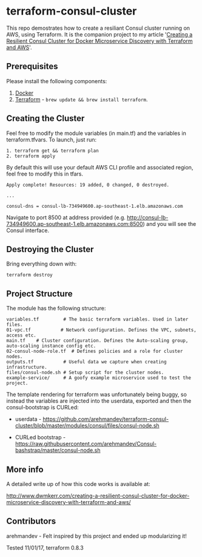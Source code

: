 # terraform-consul-cluster

This repo demostrates how to create a resiliant Consul cluster running on AWS, using Terraform. It is the companion project to my article '[Creating a Resilient Consul Cluster for Docker Microservice Discovery with Terraform and AWS](http://www.dwmkerr.com/creating-a-resilient-consul-cluster-for-docker-microservice-discovery-with-terraform-and-aws/)'.

## Prerequisites

Please install the following components:

1. [Docker](https://docs.docker.com/engine/installation/mac)
0. [Terraform](https://www.terraform.io/intro/getting-started/install.html) - `brew update && brew install terraform`.

## Creating the Cluster

Feel free to modify the module variables (in main.tf) and the variables in terraform.tfvars.
To launch, just run:

```
1. terraform get && terraform plan
2. terraform apply
```

By default this will use your default AWS CLI profile and associated region, feel free to modify this in tfars.

```
Apply complete! Resources: 19 added, 0 changed, 0 destroyed.

...

consul-dns = consul-lb-734949600.ap-southeast-1.elb.amazonaws.com
```

Navigate to port 8500 at address provided (e.g. http://consul-lb-734949600.ap-southeast-1.elb.amazonaws.com:8500) and you will see the Consul interface.

## Destroying the Cluster

Bring everything down with:

```
terraform destroy
```

## Project Structure

The module has the following structure:

```
variables.tf         # The basic terraform variables. Used in later files.
01-vpc.tf           # Network configuration. Defines the VPC, subnets, access etc.
main.tf    # Cluster configuration. Defines the Auto-scaling group, auto-scaling instance config etc.
02-consul-node-role.tf  # Defines policies and a role for cluster nodes.
outputs.tf           # Useful data we capture when creating infrastructure.
files/consul-node.sh # Setup script for the cluster nodes.
example-service/     # A goofy example microservice used to test the project.
```

The template rendering for terraform was unfortunately being buggy, so instead the variables are injected into the userdata, exported and then the consul-bootstrap is CURLed:

- userdata -  https://github.com/arehmandev/terraform-consul-cluster/blob/master/modules/consul/files/consul-node.sh

- CURLed bootstrap - https://raw.githubusercontent.com/arehmandev/Consul-bashstrap/master/consul-node.sh

## More info

A detailed write up of how this code works is available at:

http://www.dwmkerr.com/creating-a-resilient-consul-cluster-for-docker-microservice-discovery-with-terraform-and-aws/

## Contributors

arehmandev - Felt inspired by this project and ended up modularizing it!

Tested 11/01/17, terraform 0.8.3
